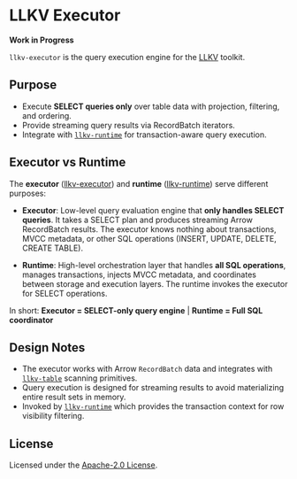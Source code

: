 # LLKV Executor

**Work in Progress**

`llkv-executor` is the query execution engine for the [LLKV](https://github.com/jzombie/rust-llkv) toolkit.

## Purpose

- Execute **SELECT queries only** over table data with projection, filtering, and ordering.
- Provide streaming query results via RecordBatch iterators.
- Integrate with [`llkv-runtime`](../llkv-runtime/) for transaction-aware query execution.

## Executor vs Runtime

The **executor** ([llkv-executor](../llkv-executor/)) and **runtime** ([llkv-runtime](../llkv-runtime/)) serve different purposes:

- **Executor**: Low-level query evaluation engine that **only handles SELECT queries**. It takes a SELECT plan and produces streaming Arrow RecordBatch results. The executor knows nothing about transactions, MVCC metadata, or other SQL operations (INSERT, UPDATE, DELETE, CREATE TABLE).

- **Runtime**: High-level orchestration layer that handles **all SQL operations**, manages transactions, injects MVCC metadata, and coordinates between storage and execution layers. The runtime invokes the executor for SELECT operations.

In short: **Executor = SELECT-only query engine** | **Runtime = Full SQL coordinator**

## Design Notes

- The executor works with Arrow `RecordBatch` data and integrates with [`llkv-table`](../llkv-table/) scanning primitives.
- Query execution is designed for streaming results to avoid materializing entire result sets in memory.
- Invoked by [`llkv-runtime`](../llkv-runtime/) which provides the transaction context for row visibility filtering.

## License

Licensed under the [Apache-2.0 License](../LICENSE).
